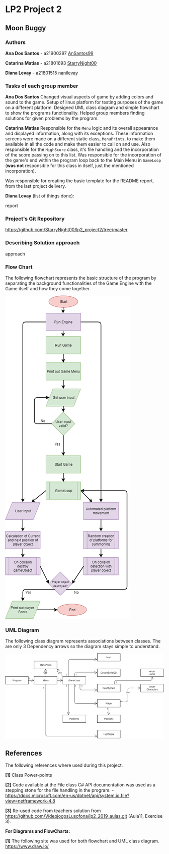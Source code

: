 # LP2 Project 2

## Moon Buggy

### Authors

**Ana Dos Santos** - a21900297 [AnSantos99](https://github.com/AnSantos99)

**Catarina Matias** - a21801693 [StarryNight00](https://github.com/StarryNight00)

**Diana Levay** - a21801515 [nanilevay](https://github.com/nanilevay)

### Tasks of each group member

**Ana Dos Santos**
Changed visual aspects of game by adding colors and sound to the game. Setup of linux platform for testing purposes of the game on a different platform. Designed UML class diagram and simple flowchart to show the programs functionality. Helped group members finding solutions for given problems by the program.

**Catarina Matias**
Responsible for the `Menu` logic and its overall appearance and displayed information, along with its exceptions. These information screens were made on a different static class, `MenuPrints`, to make them available in all the code and make them easier to call on and use. Also responsible for the `HighScore` class, it's file handling and the incorporation of the score passing on to this list. Was responsible for the incorporation of the game's end within the program loop back to the Main Menu in `GameLoop` (__was not__ responsible for this class in itself, just the mentioned incorporation).

Was responsible for creating the basic template for the README report, from the last project delivery.

**Diana Levay** (list of things done):

report

### Project's Git Repository

<https://github.com/StarryNight00/lp2_project2/tree/master>

### Describing Solution approach

approach

### Flow Chart

The following flowchart represents the basic structure of the program by separating the background functionalities of the Game Engine with the Game itself and how they come together.

![Flow Chart](programFlowChart.png)

### UML Diagram

The following class diagram represents associations between classes. The are only 3 Dependency arrows so the diagram stays simple to understand.

![UML Diagram](uml_proj2.png)

## References

The following references where used during this project.

**[1]** Class Power-points

**[2]** Code available at the File class C# API documentation was used as a stepping stone for the file handling in the program. - <https://docs.microsoft.com/en-us/dotnet/api/system.io.file?view=netframework-4.8>

**[3]** Re-used code from teachers solution from <https://github.com/VideojogosLusofona/lp2_2019_aulas.git> (Aula11, Exercise 3).

**For Diagrams and FlowCharts:**

**[1]** The following site was used for both flowchart and UML class diagram.
<https://www.draw.io/>
